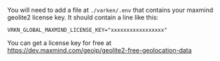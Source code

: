 You will need to add a file at `./varken/.env` that contains your maxmind geolite2 license key. It should contain a line like this:
```env
VRKN_GLOBAL_MAXMIND_LICENSE_KEY="xxxxxxxxxxxxxxxxx"
```

You can get a license key for free at https://dev.maxmind.com/geoip/geolite2-free-geolocation-data
